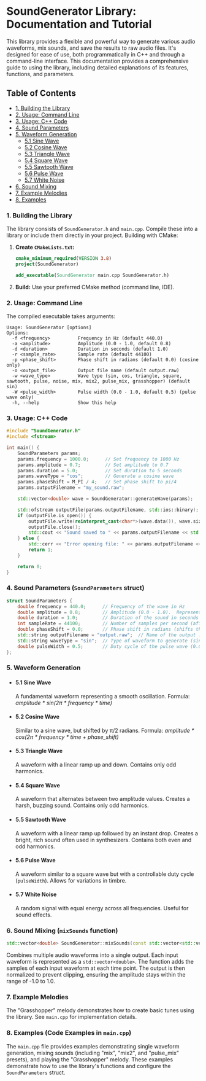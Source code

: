 # SoundGenerator Library: Documentation and Tutorial

This library provides a flexible and powerful way to generate various audio waveforms, mix sounds, and save the results to raw audio files. It's designed for ease of use, both programmatically in C++ and through a command-line interface. This documentation provides a comprehensive guide to using the library, including detailed explanations of its features, functions, and parameters.

## Table of Contents

* [1. Building the Library](#building-the-library)
* [2. Usage: Command Line](#usage-command-line)
* [3. Usage: C++ Code](#usage-c-code)
* [4. Sound Parameters](#sound-parameters)
* [5. Waveform Generation](#waveform-generation)
    * [5.1 Sine Wave](#sine-wave)
    * [5.2 Cosine Wave](#cosine-wave)
    * [5.3 Triangle Wave](#triangle-wave)
    * [5.4 Square Wave](#square-wave)
    * [5.5 Sawtooth Wave](#sawtooth-wave)
    * [5.6 Pulse Wave](#pulse-wave)
    * [5.7 White Noise](#white-noise)
* [6. Sound Mixing](#sound-mixing)
* [7. Example Melodies](#example-melodies)
* [8. Examples](#examples)


### 1. Building the Library

The library consists of `SoundGenerator.h` and `main.cpp`. Compile these into a library or include them directly in your project.  Building with CMake:

1. **Create `CMakeLists.txt`:**

   ```cmake
   cmake_minimum_required(VERSION 3.8)
   project(SoundGenerator)

   add_executable(SoundGenerator main.cpp SoundGenerator.h)
   ```

2. **Build:** Use your preferred CMake method (command line, IDE).


### 2. Usage: Command Line

The compiled executable takes arguments:

```
Usage: SoundGenerator [options]
Options:
  -f <frequency>          Frequency in Hz (default 440.0)
  -a <amplitude>          Amplitude (0.0 - 1.0, default 0.8)
  -d <duration>           Duration in seconds (default 1.0)
  -r <sample_rate>        Sample rate (default 44100)
  -p <phase_shift>        Phase shift in radians (default 0.0) (cosine only)
  -o <output_file>        Output file name (default output.raw)
  -w <wave_type>          Wave type (sin, cos, triangle, square, sawtooth, pulse, noise, mix, mix2, pulse_mix, grasshopper) (default sin)
  -W <pulse_width>        Pulse width (0.0 - 1.0, default 0.5) (pulse wave only)
  -h, --help              Show this help
```

### 3. Usage: C++ Code

```cpp
#include "SoundGenerator.h"
#include <fstream>

int main() {
    SoundParameters params;
    params.frequency = 1000.0;      // Set frequency to 1000 Hz
    params.amplitude = 0.7;         // Set amplitude to 0.7
    params.duration = 5.0;          // Set duration to 5 seconds
    params.waveType = "cos";        // Generate a cosine wave
    params.phaseShift = M_PI / 4;   // Set phase shift to pi/4
    params.outputFilename = "my_sound.raw";

    std::vector<double> wave = SoundGenerator::generateWave(params);

    std::ofstream outputFile(params.outputFilename, std::ios::binary);
    if (outputFile.is_open()) {
        outputFile.write(reinterpret_cast<char*>(wave.data()), wave.size() * sizeof(double));
        outputFile.close();
        std::cout << "Sound saved to " << params.outputFilename << std::endl;
    } else {
        std::cerr << "Error opening file: " << params.outputFilename << std::endl;
        return 1;
    }

    return 0;
}
```

### 4. Sound Parameters (`SoundParameters` struct)

```cpp
struct SoundParameters {
    double frequency = 440.0;      // Frequency of the wave in Hz
    double amplitude = 0.8;        // Amplitude (0.0 - 1.0).  Represents the loudness.
    double duration = 1.0;         // Duration of the sound in seconds
    int sampleRate = 44100;        // Number of samples per second (affects audio quality)
    double phaseShift = 0.0;       // Phase shift in radians (shifts the wave horizontally). Only applicable to cosine waves.
    std::string outputFilename = "output.raw";  // Name of the output .raw audio file
    std::string waveType = "sin";  // Type of waveform to generate (sin, cos, triangle, etc.)
    double pulseWidth = 0.5;       // Duty cycle of the pulse wave (0.0 - 1.0), representing the "on" time within each cycle.
};
```

### 5. Waveform Generation

* #### 5.1 Sine Wave

    A fundamental waveform representing a smooth oscillation. Formula: *amplitude * sin(2π * frequency * time)*

* #### 5.2 Cosine Wave

    Similar to a sine wave, but shifted by π/2 radians. Formula: *amplitude * cos(2π * frequency * time + phase_shift)*

* #### 5.3 Triangle Wave

    A waveform with a linear ramp up and down. Contains only odd harmonics.

* #### 5.4 Square Wave

    A waveform that alternates between two amplitude values.  Creates a harsh, buzzing sound. Contains only odd harmonics.

* #### 5.5 Sawtooth Wave

    A waveform with a linear ramp up followed by an instant drop. Creates a bright, rich sound often used in synthesizers. Contains both even and odd harmonics.

* #### 5.6 Pulse Wave

    A waveform similar to a square wave but with a controllable duty cycle (`pulseWidth`). Allows for variations in timbre.

* #### 5.7 White Noise

    A random signal with equal energy across all frequencies. Useful for sound effects.

### 6. Sound Mixing (`mixSounds` function)

```cpp
std::vector<double> SoundGenerator::mixSounds(const std::vector<std::vector<double>>& sounds);
```
Combines multiple audio waveforms into a single output. Each input waveform is represented as a `std::vector<double>`.  The function adds the samples of each input waveform at each time point.  The output is then normalized to prevent clipping, ensuring the amplitude stays within the range of -1.0 to 1.0.


### 7. Example Melodies

The "Grasshopper" melody demonstrates how to create basic tunes using the library.  See `main.cpp` for implementation details.

### 8. Examples (Code Examples in `main.cpp`)

The `main.cpp` file provides examples demonstrating single waveform generation, mixing sounds (including "mix", "mix2", and "pulse_mix" presets), and playing the "Grasshopper" melody.  These examples demonstrate how to use the library's functions and configure the `SoundParameters` struct.
